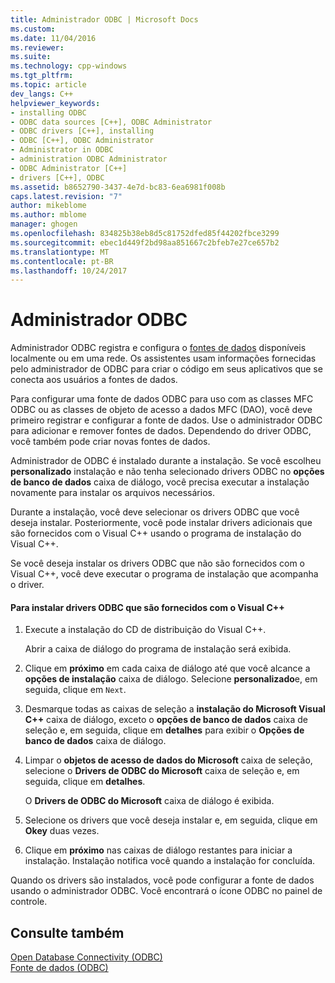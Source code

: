 ```yaml
---
title: Administrador ODBC | Microsoft Docs
ms.custom: 
ms.date: 11/04/2016
ms.reviewer: 
ms.suite: 
ms.technology: cpp-windows
ms.tgt_pltfrm: 
ms.topic: article
dev_langs: C++
helpviewer_keywords:
- installing ODBC
- ODBC data sources [C++], ODBC Administrator
- ODBC drivers [C++], installing
- ODBC [C++], ODBC Administrator
- Administrator in ODBC
- administration ODBC Administrator
- ODBC Administrator [C++]
- drivers [C++], ODBC
ms.assetid: b8652790-3437-4e7d-bc83-6ea6981f008b
caps.latest.revision: "7"
author: mikeblome
ms.author: mblome
manager: ghogen
ms.openlocfilehash: 834825b38eb8d5c81752dfed85f44202fbce3299
ms.sourcegitcommit: ebec1d449f2bd98aa851667c2bfeb7e27ce657b2
ms.translationtype: MT
ms.contentlocale: pt-BR
ms.lasthandoff: 10/24/2017
---
```

# <a name="odbc-administrator"></a>Administrador ODBC
Administrador ODBC registra e configura o [fontes de dados](../../data/odbc/data-source-odbc.md) disponíveis localmente ou em uma rede. Os assistentes usam informações fornecidas pelo administrador de ODBC para criar o código em seus aplicativos que se conecta aos usuários a fontes de dados.  
  
 Para configurar uma fonte de dados ODBC para uso com as classes MFC ODBC ou as classes de objeto de acesso a dados MFC (DAO), você deve primeiro registrar e configurar a fonte de dados. Use o administrador ODBC para adicionar e remover fontes de dados. Dependendo do driver ODBC, você também pode criar novas fontes de dados.  
  
 Administrador de ODBC é instalado durante a instalação. Se você escolheu **personalizado** instalação e não tenha selecionado drivers ODBC no **opções de banco de dados** caixa de diálogo, você precisa executar a instalação novamente para instalar os arquivos necessários.  
  
 Durante a instalação, você deve selecionar os drivers ODBC que você deseja instalar. Posteriormente, você pode instalar drivers adicionais que são fornecidos com o Visual C++ usando o programa de instalação do Visual C++.  
  
 Se você deseja instalar os drivers ODBC que não são fornecidos com o Visual C++, você deve executar o programa de instalação que acompanha o driver.  
  
#### <a name="to-install-odbc-drivers-that-ship-with-visual-c"></a>Para instalar drivers ODBC que são fornecidos com o Visual C++  
  
1.  Execute a instalação do CD de distribuição do Visual C++.  
  
     Abrir a caixa de diálogo do programa de instalação será exibida.  
  
2.  Clique em **próximo** em cada caixa de diálogo até que você alcance a **opções de instalação** caixa de diálogo. Selecione **personalizado**e, em seguida, clique em `Next`.  
  
3.  Desmarque todas as caixas de seleção a **instalação do Microsoft Visual C++** caixa de diálogo, exceto o **opções de banco de dados** caixa de seleção e, em seguida, clique em **detalhes** para exibir o **Opções de banco de dados** caixa de diálogo.  
  
4.  Limpar o **objetos de acesso de dados do Microsoft** caixa de seleção, selecione o **Drivers de ODBC do Microsoft** caixa de seleção e, em seguida, clique em **detalhes**.  
  
     O **Drivers de ODBC do Microsoft** caixa de diálogo é exibida.  
  
5.  Selecione os drivers que você deseja instalar e, em seguida, clique em **Okey** duas vezes.  
  
6.  Clique em **próximo** nas caixas de diálogo restantes para iniciar a instalação. Instalação notifica você quando a instalação for concluída.  
  
 Quando os drivers são instalados, você pode configurar a fonte de dados usando o administrador ODBC. Você encontrará o ícone ODBC no painel de controle.  
  
## <a name="see-also"></a>Consulte também  
 [Open Database Connectivity (ODBC)](../../data/odbc/open-database-connectivity-odbc.md)   
 [Fonte de dados (ODBC)](../../data/odbc/data-source-odbc.md)